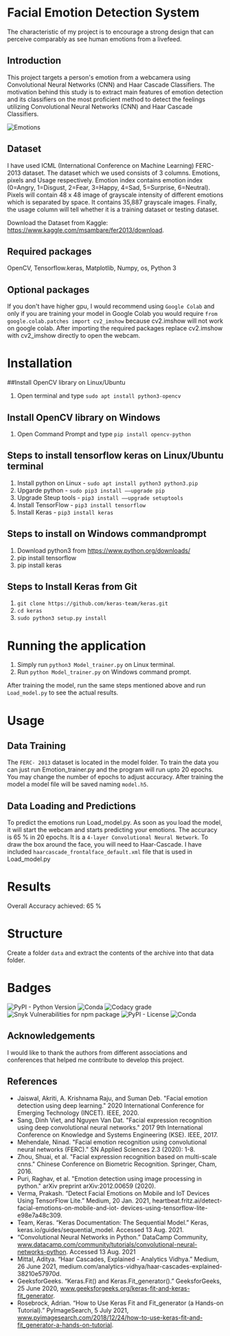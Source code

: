 # Facial Emotion Detection System
The characteristic of my project is to encourage a strong design that can perceive comparably as see human emotions from a livefeed.

## Introduction
This project targets a person's emotion from a webcamera using Convolutional Neural Networks (CNN) and Haar Cascade Classifiers. The motivation behind this study is to extract main features of emotion detection and its classifiers on the most proficient method to detect the feelings utilizing Convolutional Neural Networks (CNN) and Haar Cascade Classifiers.

![Emotions](https://user-images.githubusercontent.com/37297153/129219805-ff818916-db0b-4964-8901-3e9f43f5dc45.png)


## Dataset
I have used ICML (International Conference on Machine Learning) FERC-2013 dataset. The dataset which we used consists of 3 columns. Emotions, pixels and Usage respectively. Emotion index contains emotion index (0=Angry, 1=Disgust, 2=Fear, 3=Happy, 4=Sad, 5=Surprise, 6=Neutral).
Pixels will contain 48 x 48 image of grayscale intensity of different emotions which is separated by space. It contains 35,887 grayscale images.
Finally, the usage column will tell whether it is a training dataset or testing dataset.

Download the Dataset from Kaggle: https://www.kaggle.com/msambare/fer2013/download.


## Required packages
OpenCV, Tensorflow.keras, Matplotlib, Numpy, os, Python 3

## Optional packages
If you don't have higher gpu, I would recommend using `Google Colab` and only if you are training your model in Google Colab you would require `from google.colab.patches import cv2_imshow` because cv2.imshow will not work on google colab. After importing the required packages replace cv2.imshow with cv2_imshow directly to open the webcam.


# Installation

##Install OpenCV library on Linux/Ubuntu

1. Open terminal and type `sudo apt install python3-opencv`

## Install OpenCV library on Windows

1. Open Command Prompt and type `pip install opencv-python`

## Steps to install tensorflow keras on Linux/Ubuntu terminal

1. Install python on Linux - `sudo apt install python3 python3.pip`
2. Upgarde python - `sudo pip3 install ––upgrade pip`
3. Upgrade Steup tools - `pip3 install ––upgrade setuptools`
4. Install TensorFlow - `pip3 install tensorflow`
5. Install Keras - `pip3 install keras`

## Steps to install on Windows commandprompt
1. Download python3 from https://www.python.org/downloads/
2. pip install tensorflow
3. pip install keras


## Steps to Install Keras from Git
1. `git clone https://github.com/keras-team/keras.git`
2. `cd keras`
3. `sudo python3 setup.py install`

# Running the application

1. Simply run `python3 Model_trainer.py` on Linux terminal.
2. Run `python Model_trainer.py` on Windows command prompt.

After training the model, run the same steps mentioned above and run `Load_model.py` to see the actual results. 

# Usage 
## Data Training
The `FERC- 2013` dataset is located in the model folder. To train the data you can just run Emotion_trainer.py and the program will run upto 20 epochs. You may change the number of epochs to adjust accuracy. After training the model a model file will be saved naming `model.h5`.


## Data Loading and Predictions
To predict the emotions run Load_model.py. As soon as you load the model, it will start the webcam and starts predicting your emotions. The accuracy is 65 % in 20 epochs. It is a `4-layer Convolutional Neural Network`. To draw the box around the face, you will need to Haar-Cascade. I have included `haarcascade_frontalface_default.xml` file that is used in Load_model.py


# Results
Overall Accuracy achieved: 65 %

# Structure
Create a folder `data` and extract the contents of the archive into that data folder. 

# Badges
![PyPI - Python Version](https://img.shields.io/pypi/pyversions/Django)
![Conda](https://img.shields.io/conda/pn/conda-forge/py?color=gre)
![Codacy grade](https://img.shields.io/codacy/grade/a994873f30d045b9b4b83606c3eb3498)
![Snyk Vulnerabilities for npm package](https://img.shields.io/snyk/vulnerabilities/npm/mocha)
![PyPI - License](https://img.shields.io/pypi/l/Django)
![Conda](https://img.shields.io/conda/v/conda-forge/python)

## Acknowledgements
I would like to thank the authors from different associations and conferences that helped me contribute to develop this project. 

## References
* Jaiswal, Akriti, A. Krishnama Raju, and Suman Deb. "Facial emotion detection using deep learning." 2020 International Conference for Emerging Technology (INCET). IEEE, 2020.
* Sang, Dinh Viet, and Nguyen Van Dat. "Facial expression recognition using deep convolutional neural networks." 2017 9th International Conference on Knowledge and Systems   Engineering (KSE). IEEE, 2017.
* Mehendale, Ninad. "Facial emotion recognition using convolutional neural networks (FERC)." SN Applied Sciences 2.3 (2020): 1-8.
* Zhou, Shuai, et al. "Facial expression recognition based on multi-scale cnns." Chinese Conference on Biometric Recognition. Springer, Cham, 2016.
* Puri, Raghav, et al. "Emotion detection using image processing in python." arXiv preprint arXiv:2012.00659 (2020).
* Verma, Prakash. “Detect Facial Emotions on Mobile and IoT Devices Using TensorFlow Lite.” Medium, 20 Jan. 2021, heartbeat.fritz.ai/detect-facial-emotions-on-mobile-and-iot- devices-using-tensorflow-lite-e98e7a48c309.
* Team, Keras. “Keras Documentation: The Sequential Model.” Keras, keras.io/guides/sequential_model. Accessed 13 Aug. 2021.
* “Convolutional Neural Networks in Python.” DataCamp Community, www.datacamp.com/community/tutorials/convolutional-neural-networks-python. Accessed 13 Aug. 2021
* Mittal, Aditya. “Haar Cascades, Explained - Analytics Vidhya.” Medium, 26 June 2021, medium.com/analytics-vidhya/haar-cascades-explained-38210e57970d.
* GeeksforGeeks. “Keras.Fit() and Keras.Fit_generator().” GeeksforGeeks, 25 June 2020, www.geeksforgeeks.org/keras-fit-and-keras-fit_generator.
* Rosebrock, Adrian. “How to Use Keras Fit and Fit_generator (a Hands-on Tutorial).” PyImageSearch, 5 July 2021, www.pyimagesearch.com/2018/12/24/how-to-use-keras-fit-and-fit_generator-a-hands-on-tutorial.

